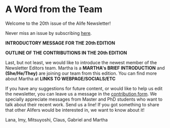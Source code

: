 # A Word from the Team

Welcome to the 20th issue of the Alife Newsletter! 

Never miss an issue by subscribing [here](https://forms.gle/QpQ68xhvSMt4wiv89).

**INTRODUCTORY MESSAGE FOR THE 20th EDITION**

**OUTLINE OF THE CONTRIBUTIONS IN THE 20th EDITION**

Last, but not least, we would like to introduce the newest member of the Newsletter Editors team. Martha is a **MARTHA's BRIEF INTRODUCTION** and **(She/He/They)** are joining our team from this edition. You can find more about Martha at **LINKS TO WEBPAGE/SOCIALS/ETC**

If you have any suggestions for future content, or would like to help us edit the newsletter, you can leave us a message in the [contribution form](https://forms.gle/jv7FdtdbWVTaTFGd9). We specially appreciate messages from Master and PhD students who want to talk about their recent work. Send us a line! If you got something to share that other Alifers would be interested in, we want to know about it!

Lana, Imy, Mitsuyoshi, Claus, Gabriel and Martha
